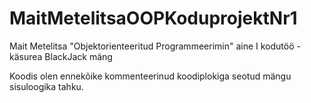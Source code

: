 # MaitMetelitsaOOPKoduprojektNr1
Mait Metelitsa "Objektorienteeritud Programmeerimin" aine I kodutöö - käsurea BlackJack mäng 

Koodis olen ennekõike kommenteerinud koodiplokiga seotud mängu sisuloogika tahku. 
